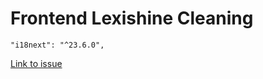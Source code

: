 # Frontend Lexishine Cleaning

`"i18next": "^23.6.0",`

[Link to issue](https://github.com/i18next/react-i18next-gitbook/issues/72#issuecomment-1806849839)
